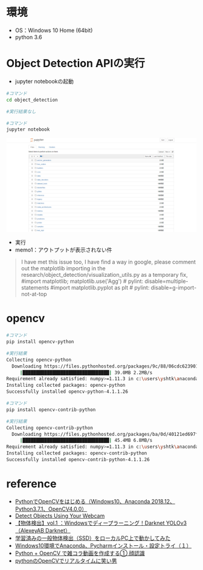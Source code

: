 
# 環境
- OS：Windows 10 Home (64bit)
- python 3.6


# Object Detection APIの実行
- jupyter notebookの起動
```sh
#コマンド
cd object_detection
```
```sh
#実行結果なし
```
```sh
#コマンド
jupyter notebook
```
![image](./ObjectDetectionAPI/jupyter_1.PNG)

- 実行
- memo1：アウトプットが表示されない件
> I have met this issue too, I have find a way in google, please comment out the matplotlib importing in the research/object_detection/visualization_utils.py as a temporary fix,
> #import matplotlib; matplotlib.use('Agg') # pylint: disable=multiple-statements
> #import matplotlib.pyplot as plt # pylint: disable=g-import-not-at-top


# opencv
```sh
#コマンド
pip install opencv-python
```
```sh
#実行結果
Collecting opencv-python
  Downloading https://files.pythonhosted.org/packages/9c/88/06cdc6239013e13aec97f474638fc4e7c00e5b7fb954a1d0ec2a5fc8db7a/opencv_python-4.1.1.26-cp36-cp36m-win_amd64.whl (39.0MB)
     |████████████████████████████████| 39.0MB 2.2MB/s
Requirement already satisfied: numpy>=1.11.3 in c:\users\yshtk\anaconda3\envs\obj-detect\lib\site-packages (from opencv-python) (1.17.2)
Installing collected packages: opencv-python
Successfully installed opencv-python-4.1.1.26
```
```sh
#コマンド
pip install opencv-contrib-python
```
```sh
#実行結果
Collecting opencv-contrib-python
  Downloading https://files.pythonhosted.org/packages/ba/0d/40121ed697f6105b9ffafc0e455e955ba8cbff2dda239cf188d24525be5b/opencv_contrib_python-4.1.1.26-cp36-cp36m-win_amd64.whl (45.4MB)
     |████████████████████████████████| 45.4MB 6.8MB/s
Requirement already satisfied: numpy>=1.11.3 in c:\users\yshtk\anaconda3\envs\obj-detect\lib\site-packages (from opencv-contrib-python) (1.17.2)
Installing collected packages: opencv-contrib-python
Successfully installed opencv-contrib-python-4.1.1.26
```


# reference
- [PythonでOpenCVをはじめる（Windows10、Anaconda 2018.12、Python3.7.1、OpenCV4.0.0）](https://qiita.com/SatoshiGachiFujimoto/items/94da93f88578b87f6a89)
- [Detect Objects Using Your Webcam](https://tensorflow-object-detection-api-tutorial.readthedocs.io/en/latest/camera.html)
- [【物体検出】vol.1 ：Windowsでディープラーニング！Darknet YOLOv3（AlexeyAB Darknet）](https://www.nakasha.co.jp/future/ai/windowsdarknet_yolov3alexeyab_darknet.html)
- [学習済みの一般物体検出（SSD）をローカルPC上で動かしてみた](https://masaeng.hatenablog.com/entry/2019/02/24/223153)
- [Windows10環境でAnaconda、Pycharmインストール・設定トライ（１）](https://qiita.com/suJiJi/items/665f24b823506df0b5ab)
- [Python + OpenCV で雑コラ動画を作成する① 顔認識](https://qiita.com/k_sui_14/items/5386db1a118103b1828f)
- [pythonのOpenCVでリアルタイムに笑い男](https://blanktar.jp/blog/2015/02/python-opencv-realtime-lauhgingman.html)